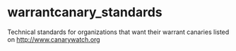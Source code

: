 # warrantcanary_standards
Technical standards for organizations that want their warrant canaries listed on http://www.canarywatch.org
